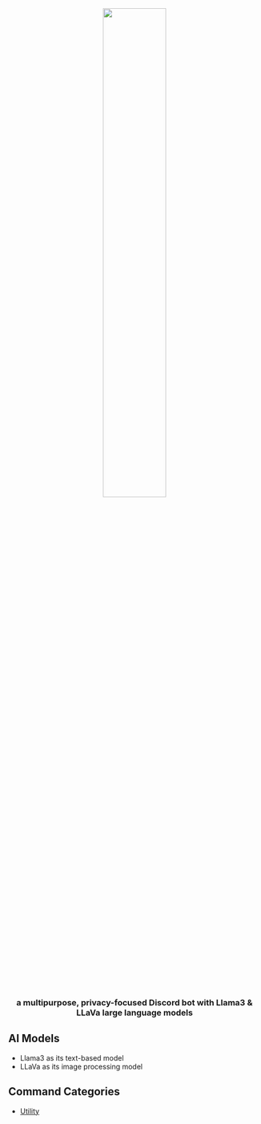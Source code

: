 <div align="center">
  <img width=50% height=50% src=https://images.fineartamerica.com/images/artworkimages/mediumlarge/3/amiri-black-eileen-dasher.jpg>
  <h3>
    a multipurpose, privacy-focused Discord bot with Llama3 & LLaVa large language models
  </h3>
</div>

## AI Models
- Llama3 as its text-based model
- LLaVa as its image processing model

## Command Categories
- [Utility](https://github.com/ibnaleem/amiri/blob/main/cogs/utility.py)
